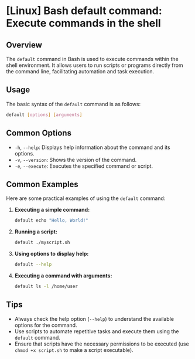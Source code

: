 # [Linux] Bash default command: Execute commands in the shell

## Overview
The `default` command in Bash is used to execute commands within the shell environment. It allows users to run scripts or programs directly from the command line, facilitating automation and task execution.

## Usage
The basic syntax of the `default` command is as follows:

```bash
default [options] [arguments]
```

## Common Options
- `-h`, `--help`: Displays help information about the command and its options.
- `-v`, `--version`: Shows the version of the command.
- `-e`, `--execute`: Executes the specified command or script.

## Common Examples
Here are some practical examples of using the `default` command:

1. **Executing a simple command:**
   ```bash
   default echo "Hello, World!"
   ```

2. **Running a script:**
   ```bash
   default ./myscript.sh
   ```

3. **Using options to display help:**
   ```bash
   default --help
   ```

4. **Executing a command with arguments:**
   ```bash
   default ls -l /home/user
   ```

## Tips
- Always check the help option (`--help`) to understand the available options for the command.
- Use scripts to automate repetitive tasks and execute them using the `default` command.
- Ensure that scripts have the necessary permissions to be executed (use `chmod +x script.sh` to make a script executable).